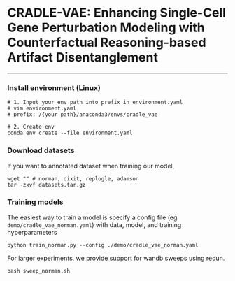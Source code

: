 # CRADLE-VAE: Enhancing Single-Cell Gene Perturbation Modeling with Counterfactual Reasoning-based Artifact Disentanglement
---
### Install environment (Linux)
```
# 1. Input your env path into prefix in environment.yaml
# vim environment.yaml
# prefix: /{your path}/anaconda3/envs/cradle_vae

# 2. Create env
conda env create --file environment.yaml
```

### Download datasets
If you want to annotated dataset when training our model,
```
wget "" # norman, dixit, replogle, adamson
tar -zxvf datasets.tar.gz
```
### Training models
The easiest way to train a model is specify a config file (eg `demo/cradle_vae_norman.yaml`) with data, model, and training hyperparameters
```
python train_norman.py --config ./demo/cradle_vae_norman.yaml
```
For larger experiments, we provide support for wandb sweeps using redun.
```
bash sweep_norman.sh
```
